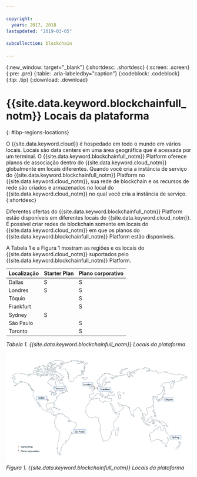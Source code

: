 ```yaml
---

copyright:
  years: 2017, 2018
lastupdated: "2019-03-05"

subcollection: blockchain

---
```


{:new_window: target="_blank"}
{:shortdesc: .shortdesc}
{:screen: .screen}
{:pre: .pre}
{:table: .aria-labeledby="caption"}
{:codeblock: .codeblock}
{:tip: .tip}
{:download: .download}


# {{site.data.keyword.blockchainfull_notm}}  Locais da plataforma
{: #ibp-regions-locations}

O {{site.data.keyword.cloud}}  é hospedado em todo o mundo em vários locais. Locais são data centers em uma área geográfica que é acessada por um terminal. O {{site.data.keyword.blockchainfull_notm}} Platform oferece planos de associação dentro do {{site.data.keyword.cloud_notm}} globalmente em locais diferentes. Quando você cria a instância de serviço do {{site.data.keyword.blockchainfull_notm}} Platform no {{site.data.keyword.cloud_notm}}, sua rede de blockchain e os recursos de rede são criados e armazenados no local do {{site.data.keyword.cloud_notm}} no qual você cria a instância de serviço.
{:shortdesc}

Diferentes ofertas do {{site.data.keyword.blockchainfull_notm}} Platform estão disponíveis em diferentes locais do {{site.data.keyword.cloud_notm}}. É possível criar redes de blockchain somente em locais do {{site.data.keyword.cloud_notm}} em que os planos do {{site.data.keyword.blockchainfull_notm}} Platform estão disponíveis.

A Tabela 1 e a Figura 1 mostram as regiões e os locais do {{site.data.keyword.cloud_notm}} suportados pelo {{site.data.keyword.blockchainfull_notm}} Platform.

| Localização | Starter Plan | Plano corporativo |
|--------|----------|----------|
| Dallas | S | S |
| Londres | S | S |
| Tóquio |  | S |
| Frankfurt |  | S |
| Sydney | S |  |
| São Paulo |  | S |
| Toronto |  | S |

_Tabela 1. {{site.data.keyword.blockchainfull_notm}} Locais da plataforma_


![{{site.data.keyword.blockchainfull_notm}} Locais da plataforma](../images/ibp_regions.png "{{site.data.keyword.blockchainfull_notm}} Locais da plataforma")  
_Figura 1. {{site.data.keyword.blockchainfull_notm}} Locais da plataforma_

